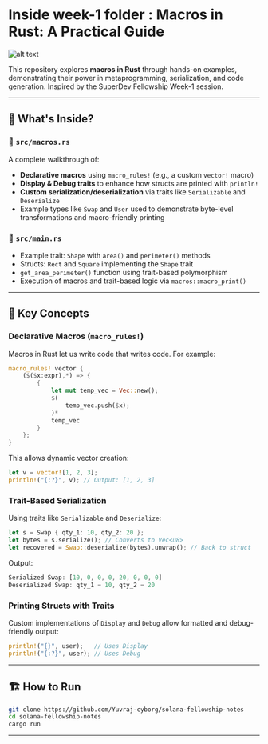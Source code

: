 
# Inside week-1 folder : Macros in Rust: A Practical Guide

![alt text](https://miro.medium.com/v2/resize%3Afit%3A1400/format%3Awebp/1%2AO5-UwtRWqDKBJIoDJzTUJQ.png)

This repository explores **macros in Rust** through hands-on examples, demonstrating their power in metaprogramming, serialization, and code generation.
Inspired by the SuperDev Fellowship Week-1 session.

---

## 🧠 What's Inside?

### 📁 `src/macros.rs`

A complete walkthrough of:

* **Declarative macros** using `macro_rules!` (e.g., a custom `vector!` macro)
* **Display & Debug traits** to enhance how structs are printed with `println!`
* **Custom serialization/deserialization** via traits like `Serializable` and `Deserialize`
* Example types like `Swap` and `User` used to demonstrate byte-level transformations and macro-friendly printing

### 📁 `src/main.rs`

* Example trait: `Shape` with `area()` and `perimeter()` methods
* Structs: `Rect` and `Square` implementing the `Shape` trait
* `get_area_perimeter()` function using trait-based polymorphism
* Execution of macros and trait-based logic via `macros::macro_print()`

---

## 📌 Key Concepts

### Declarative Macros (`macro_rules!`)

Macros in Rust let us write code that writes code. For example:

```rust
macro_rules! vector {
    ($($x:expr),*) => {
        {
            let mut temp_vec = Vec::new();
            $(
                temp_vec.push($x);
            )*
            temp_vec
        }
    };
}
```

This allows dynamic vector creation:

```rust
let v = vector![1, 2, 3];
println!("{:?}", v); // Output: [1, 2, 3]
```

### Trait-Based Serialization

Using traits like `Serializable` and `Deserialize`:

```rust
let s = Swap { qty_1: 10, qty_2: 20 };
let bytes = s.serialize(); // Converts to Vec<u8>
let recovered = Swap::deserialize(bytes).unwrap(); // Back to struct
```

Output:

```rust
Serialized Swap: [10, 0, 0, 0, 20, 0, 0, 0]
Deserialized Swap: qty_1 = 10, qty_2 = 20
```

### Printing Structs with Traits

Custom implementations of `Display` and `Debug` allow formatted and debug-friendly output:

```rust
println!("{}", user);   // Uses Display
println!("{:?}", user); // Uses Debug
```

---

## 🏗️ How to Run

```bash
git clone https://github.com/Yuvraj-cyborg/solana-fellowship-notes
cd solana-fellowship-notes
cargo run
```

---
